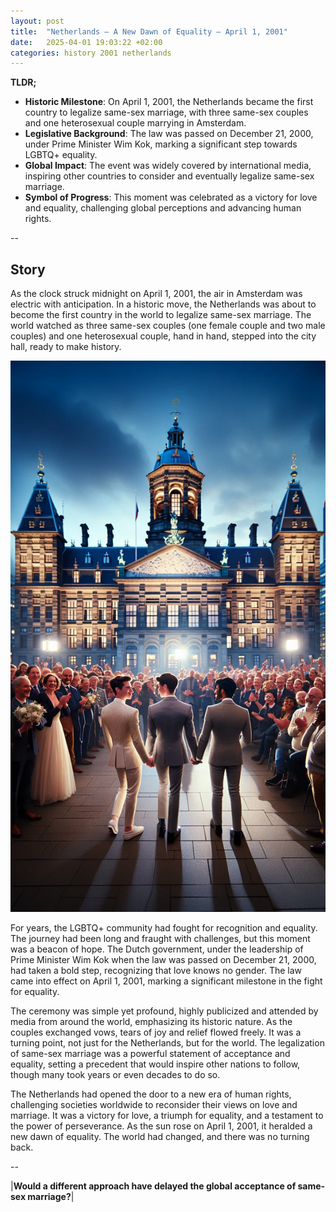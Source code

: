 ```yaml
---
layout: post
title:  "Netherlands – A New Dawn of Equality – April 1, 2001"
date:   2025-04-01 19:03:22 +02:00
categories: history 2001 netherlands
---
```


**TLDR;**
- **Historic Milestone**: On April 1, 2001, the Netherlands became the first country to legalize same-sex marriage, with three same-sex couples and one heterosexual couple marrying in Amsterdam.
- **Legislative Background**: The law was passed on December 21, 2000, under Prime Minister Wim Kok, marking a significant step towards LGBTQ+ equality.
- **Global Impact**: The event was widely covered by international media, inspiring other countries to consider and eventually legalize same-sex marriage.
- **Symbol of Progress**: This moment was celebrated as a victory for love and equality, challenging global perceptions and advancing human rights.

--

## Story
As the clock struck midnight on April 1, 2001, the air in Amsterdam was electric with anticipation. In a historic move, the Netherlands was about to become the first country in the world to legalize same-sex marriage. The world watched as three same-sex couples (one female couple and two male couples) and one heterosexual couple, hand in hand, stepped into the city hall, ready to make history.

![Image](/assets/images/01_April_b6ad88bde59b05d2d1f0035e9b856400.webp)

For years, the LGBTQ+ community had fought for recognition and equality. The journey had been long and fraught with challenges, but this moment was a beacon of hope. The Dutch government, under the leadership of Prime Minister Wim Kok when the law was passed on December 21, 2000, had taken a bold step, recognizing that love knows no gender. The law came into effect on April 1, 2001, marking a significant milestone in the fight for equality.

The ceremony was simple yet profound, highly publicized and attended by media from around the world, emphasizing its historic nature. As the couples exchanged vows, tears of joy and relief flowed freely. It was a turning point, not just for the Netherlands, but for the world. The legalization of same-sex marriage was a powerful statement of acceptance and equality, setting a precedent that would inspire other nations to follow, though many took years or even decades to do so.

The Netherlands had opened the door to a new era of human rights, challenging societies worldwide to reconsider their views on love and marriage. It was a victory for love, a triumph for equality, and a testament to the power of perseverance. As the sun rose on April 1, 2001, it heralded a new dawn of equality. The world had changed, and there was no turning back.


--

|**Would a different approach have delayed the global acceptance of same-sex marriage?**|

